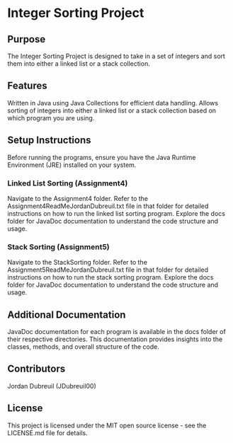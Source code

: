 # Integer Sorting Project

## **Purpose**
The Integer Sorting Project is designed to take in a set of integers and  sort them into either a linked list or a stack collection.

## **Features**
Written in Java using Java Collections for efficient data handling.
Allows sorting of integers into either a linked list or a stack collection based on which program you are using.

## **Setup Instructions**
Before running the programs, ensure you have the Java Runtime Environment (JRE) installed on your system.

### **Linked List Sorting (Assignment4)**
Navigate to the Assignment4 folder.
Refer to the Assignment4ReadMeJordanDubreuil.txt file in that folder for detailed instructions on how to run the linked list sorting program.
Explore the docs folder for JavaDoc documentation to understand the code structure and usage.
### **Stack Sorting (Assignment5)**
Navigate to the StackSorting folder.
Refer to the Assignment5ReadMeJordanDubreuil.txt file in that folder for detailed instructions on how to run the stack sorting program.
Explore the docs folder for JavaDoc documentation to understand the code structure and usage.
## **Additional Documentation**
JavaDoc documentation for each program is available in the docs folder of their respective directories. This documentation provides insights into the classes, methods, and overall structure of the code.

## **Contributors**
Jordan Dubreuil (JDubreuil00)


## **License**
This project is licensed under the MIT open source license - see the LICENSE.md file for details.

